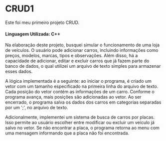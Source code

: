 # CRUD1

Este foi meu primeiro projeto CRUD.

#### Linguagem Utilizada: C++

Na elaboração deste projeto, busquei simular o funcionamento de uma loja de veículos. O usuário pode adicionar carros, incluindo informações como preços, modelos, marcas, tipos e observações. Além disso, há a capacidade de adicionar, editar e excluir carros que já fazem parte do banco de dados, o qual utilizei um arquivo de texto simples para armazenar esses dados.

A lógica implementada é a seguinte: ao iniciar o programa, é criado um vetor com um tamanho especificado na primeira linha do arquivo de texto. Cada posição do vetor contém as informações de um carro. Conforme o programa avança, mais posições são adicionadas ao vetor. Ao ser encerrado, o programa salva os dados dos carros em categorias separadas por um ';', no arquivo de texto.

Adicionalmente, implementei um sistema de busca de carros por placas. Isso permite ao usuário escolher entre modificar ou excluir um veículo já salvo no vetor. Se não encontrar a placa, o programa retorna ao menu com uma mensagem informando que a placa não foi encontrada.
